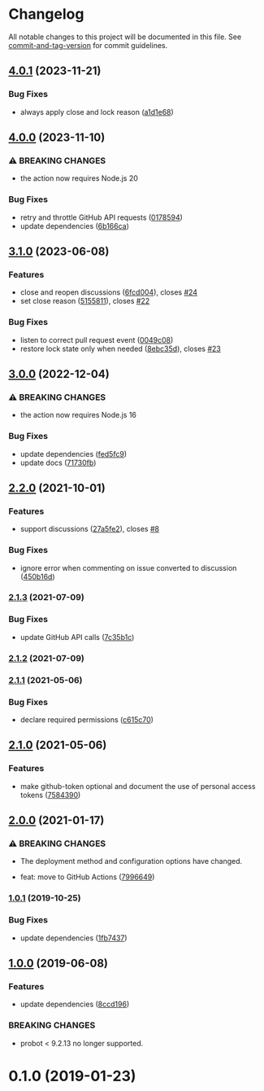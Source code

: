# Changelog

All notable changes to this project will be documented in this file. See [commit-and-tag-version](https://github.com/absolute-version/commit-and-tag-version) for commit guidelines.

## [4.0.1](https://github.com/dessant/label-actions/compare/v4.0.0...v4.0.1) (2023-11-21)


### Bug Fixes

* always apply close and lock reason ([a1d1e68](https://github.com/dessant/label-actions/commit/a1d1e683415d1c9c910dfdf461abe040e806d7ed))

## [4.0.0](https://github.com/dessant/label-actions/compare/v3.1.0...v4.0.0) (2023-11-10)


### ⚠ BREAKING CHANGES

* the action now requires Node.js 20

### Bug Fixes

* retry and throttle GitHub API requests ([0178594](https://github.com/dessant/label-actions/commit/01785943e20cda2ed04373038733db40c5e61f32))
* update dependencies ([6b166ca](https://github.com/dessant/label-actions/commit/6b166caa4f407a4763b5a46a695a0fe0c9a190a6))

## [3.1.0](https://github.com/dessant/label-actions/compare/v3.0.0...v3.1.0) (2023-06-08)


### Features

* close and reopen discussions ([6fcd004](https://github.com/dessant/label-actions/commit/6fcd0042ba4a0d31bda6006e4b725082269d8462)), closes [#24](https://github.com/dessant/label-actions/issues/24)
* set close reason ([5155811](https://github.com/dessant/label-actions/commit/515581124b5f9c932553ce09bb3ec81d025c0d4d)), closes [#22](https://github.com/dessant/label-actions/issues/22)


### Bug Fixes

* listen to correct pull request event ([0049c08](https://github.com/dessant/label-actions/commit/0049c08346729a2d6ce7fe9f85e70dd425aac943))
* restore lock state only when needed ([8ebc35d](https://github.com/dessant/label-actions/commit/8ebc35d98bf4a8c61d6066fe76c310200e89a7f6)), closes [#23](https://github.com/dessant/label-actions/issues/23)

## [3.0.0](https://github.com/dessant/label-actions/compare/v2.2.0...v3.0.0) (2022-12-04)


### ⚠ BREAKING CHANGES

* the action now requires Node.js 16

### Bug Fixes

* update dependencies ([fed5fc9](https://github.com/dessant/label-actions/commit/fed5fc9e1ee227160343a3802054f79e9c37335d))
* update docs ([71730fb](https://github.com/dessant/label-actions/commit/71730fb75e9e24af879f7a6700c00b9ea6cc22ec))

## [2.2.0](https://github.com/dessant/label-actions/compare/v2.1.3...v2.2.0) (2021-10-01)


### Features

* support discussions ([27a5fe2](https://github.com/dessant/label-actions/commit/27a5fe2b54efbbfff4554b2bb0542b6bfc624d9d)), closes [#8](https://github.com/dessant/label-actions/issues/8)


### Bug Fixes

* ignore error when commenting on issue converted to discussion ([450b16d](https://github.com/dessant/label-actions/commit/450b16d594b116f36a599e4d7008971fd64d3508))

### [2.1.3](https://github.com/dessant/label-actions/compare/v2.1.2...v2.1.3) (2021-07-09)


### Bug Fixes

* update GitHub API calls ([7c35b1c](https://github.com/dessant/label-actions/commit/7c35b1c7bb028247559711d4836f97bf27e730b1))

### [2.1.2](https://github.com/dessant/label-actions/compare/v2.1.1...v2.1.2) (2021-07-09)

### [2.1.1](https://github.com/dessant/label-actions/compare/v2.1.0...v2.1.1) (2021-05-06)


### Bug Fixes

* declare required permissions ([c615c70](https://github.com/dessant/label-actions/commit/c615c7022ee139fe7bc3035414d35409216f9602))

## [2.1.0](https://github.com/dessant/label-actions/compare/v2.0.0...v2.1.0) (2021-05-06)


### Features

* make github-token optional and document the use of personal access tokens ([7584390](https://github.com/dessant/label-actions/commit/7584390ccbb411f10a65d10255b6e745615ae6bf))

## [2.0.0](https://github.com/dessant/label-actions/compare/v1.0.1...v2.0.0) (2021-01-17)


### ⚠ BREAKING CHANGES

* The deployment method and configuration options have changed.

*  feat: move to GitHub Actions ([7996649](https://github.com/dessant/label-actions/commit/7996649692b3ebbf853a8e59afe70514c7e10e66))

### [1.0.1](https://github.com/dessant/label-actions/compare/v1.0.0...v1.0.1) (2019-10-25)


### Bug Fixes

* update dependencies ([1fb7437](https://github.com/dessant/label-actions/commit/1fb74371ed103fa1342bc18ec5e4098ab3a5509c))

## [1.0.0](https://github.com/dessant/label-actions/compare/v0.1.0...v1.0.0) (2019-06-08)


### Features

* update dependencies ([8ccd196](https://github.com/dessant/label-actions/commit/8ccd196))


### BREAKING CHANGES

* probot < 9.2.13 no longer supported.



<a name="0.1.0"></a>
# 0.1.0 (2019-01-23)
